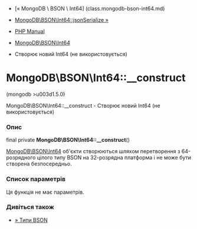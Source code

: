 - [« MongoDB \ BSON \ Int64] (class.mongodb-bson-int64.md)
- [MongoDB\BSON\Int64::jsonSerialize
»](mongodb-bson-int64.jsonserialize.md)

- [PHP Manual](index.md)
- [MongoDB\BSON\Int64](class.mongodb-bson-int64.md)
- Створює новий Int64 (не використовується)

# MongoDB\BSON\Int64::\_\_construct

(mongodb \>u003d1.5.0)

MongoDB\BSON\Int64::\_\_construct - Створює новий Int64 (не
використовується)

### Опис

final private **MongoDB\BSON\Int64::\_\_construct**()

[MongoDB\BSON\Int64](class.mongodb-bson-int64.md) об'єкти створюються
шляхом перетворення з 64-розрядного цілого типу BSON на
32-розрядна платформа і не може бути створена безпосередньо.

### Список параметрів

Ця функція не має параметрів.

### Дивіться також

- [» Типи
BSON](https://www.mongodb.com/docs/manual/reference/bson-types/)
